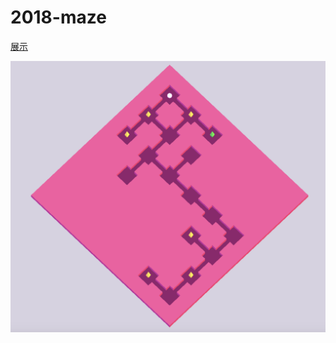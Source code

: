# 2018-maze
[展示](https://navy0019.github.io/2018-maze/index.html)

[![preview]](https://navy0019.github.io/2018-maze/index.html)

[preview]:/png/preview.png
